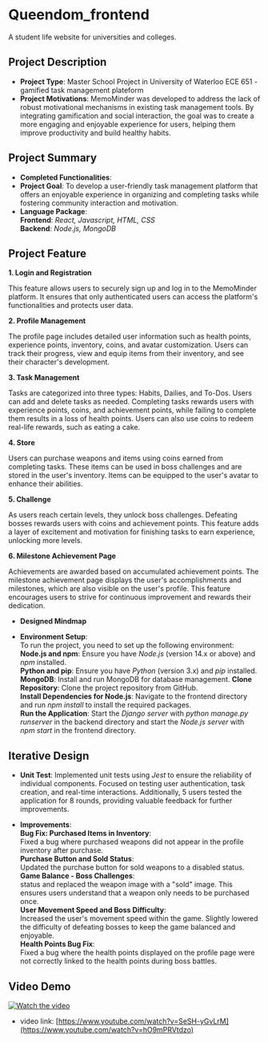 # Queendom_frontend
A student life website for universities and colleges.

## Project Description
- **Project Type**: Master School Project in University of Waterloo ECE 651 - gamified task management plateform 
- **Project Motivations**: MemoMinder was developed to address the lack of robust motivational mechanisms in existing task management tools. By integrating gamification and social interaction, the goal was to create a more engaging and enjoyable experience for users, helping them improve productivity and build healthy habits.

## Project Summary
- **Completed Functionalities**:
- **Project Goal**: To develop a user-friendly task management platform that offers an enjoyable experience in organizing and completing tasks while fostering community interaction and motivation.
- **Language Package**:<br>
**Frontend**: *React, Javascript, HTML, CSS*<br>
**Backend**: *Node.js, MongoDB*<br>
  
## Project Feature
**1. Login and Registration**

This feature allows users to securely sign up and log in to the MemoMinder platform. It ensures that only authenticated users can access the platform's functionalities and protects user data.

**2. Profile Management**

The profile page includes detailed user information such as health points, experience points, inventory, coins, and avatar customization. Users can track their progress, view and equip items from their inventory, and see their character's development.

**3. Task Management**

Tasks are categorized into three types: Habits, Dailies, and To-Dos. Users can add and delete tasks as needed. Completing tasks rewards users with experience points, coins, and achievement points, while failing to complete them results in a loss of health points. Users can also use coins to redeem real-life rewards, such as eating a cake.

**4. Store**

Users can purchase weapons and items using coins earned from completing tasks. These items can be used in boss challenges and are stored in the user's inventory. Items can be equipped to the user's avatar to enhance their abilities.

**5. Challenge**

As users reach certain levels, they unlock boss challenges. Defeating bosses rewards users with coins and achievement points. This feature adds a layer of excitement and motivation for finishing tasks to earn experience, unlocking more levels.

**6. Milestone Achievement Page**

Achievements are awarded based on accumulated achievement points. The milestone achievement page displays the user's accomplishments and milestones, which are also visible on the user's profile. This feature encourages users to strive for continuous improvement and rewards their dedication.

- **Designed Mindmap**


- **Environment Setup**:<br>
To run the project, you need to set up the following environment: <br>
**Node.js and npm**: Ensure you have *Node.js* (version 14.x or above) and *npm* installed.<br>
**Python and pip**: Ensure you have *Python* (version 3.x) and *pip* installed.<br>
**MongoDB**: Install and run MongoDB for database management.
**Clone Repository**: Clone the project repository from GitHub.<br>
**Install Dependencies for Node.js**: Navigate to the frontend directory and run *npm install* to install the required packages.<br>
**Run the Application**: Start the *Django server* with *python manage.py runserver* in the backend directory and start the *Node.js server* with *npm start* in the frontend directory.<br>

## Iterative Design
- **Unit Test**:
Implemented unit tests using *Jest* to ensure the reliability of individual components. Focused on testing user authentication, task creation, and real-time interactions. Additionally, 5 users tested the application for 8 rounds, providing valuable feedback for further improvements.

- **Improvements**:<br>
**Bug Fix: Purchased Items in Inventory**: <br>
Fixed a bug where purchased weapons did not appear in the profile inventory after purchase.<br>
**Purchase Button and Sold Status**:<br>
Updated the purchase button for sold weapons to a disabled status. <br>
**Game Balance - Boss Challenges**: <br>
status and replaced the weapon image with a "sold" image. This ensures users understand that a weapon only needs to be purchased once.<br>
**User Movement Speed and Boss Difficulty**:<br>
Increased the user's movement speed within the game.
Slightly lowered the difficulty of defeating bosses to keep the game balanced and enjoyable.<br>
**Health Points Bug Fix**:<br>
Fixed a bug where the health points displayed on the profile page were not correctly linked to the health points during boss battles.<br>


## Video Demo
[![Watch the video](readme-img/memominder-youtube-video.png)](https://www.youtube.com/watch?v=hO9mPRVtdzo)

 * video link: [https://www.youtube.com/watch?v=SeSH-yGvLrM](https://www.youtube.com/watch?v=hO9mPRVtdzo)



